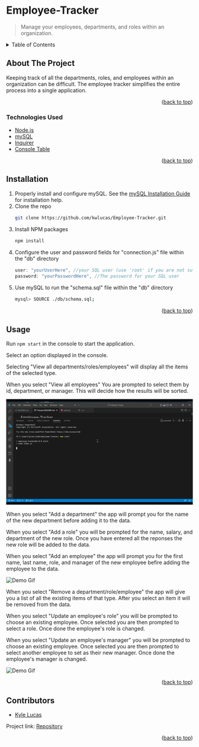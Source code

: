 # Employee-Tracker
> Manage your employees, departments, and roles within an organization.

<div id="top"></div>

<!-- TABLE OF CONTENTS -->
<details>
  <summary>Table of Contents</summary>
  <ol>
    <li>
      <a href="#about-the-project">About The Project</a>
      <ul>
        <li><a href="#technologies-used">Technologies Used</a></li>
      </ul>
    </li>
    <li><a href="#installation">Installation</a></li>
    <li><a href="#usage">Usage</a></li>
    <li><a href="#contributors">Contributors</a></li>
  </ol>
</details>



<!-- ABOUT THE PROJECT -->
## About The Project
Keeping track of all the departments, roles, and employees within an organization can be difficult. The employee tracker simplifies the entire process into a single application.

<p align="right">(<a href="#top">back to top</a>)</p>

### Technologies Used

* [Node.js](https://nodejs.org/en/)
* [mySQL](https://mysql.com/)
* [Inquirer](https://github.com/SBoudrias/Inquirer.js#readme)
* [Console Table](https://github.com/bahmutov/console.table#readme)

<p align="right">(<a href="#top">back to top</a>)</p>

## Installation

1. Properly install and configure mySQL.
    See the [mySQL Installation Guide](https://dev.mysql.com/doc/mysql-installation-excerpt/5.7/en/) for installation help.
2. Clone the repo
   ```sh
   git clone https://github.com/kwlucas/Employee-Tracker.git
   ```
3. Install NPM packages
   ```sh
   npm install
   ```
4. Configure the user and password fields for "connection.js" file within the "db" directory
   ```js
   user: "yourUserHere", //your SQL user (use 'root' if you are not sure of another user you can use)
   password: "yourPasswordHere", //The password for your SQL user
   ```
5. Use mySQL to run the "schema.sql" file within the "db" directory
   ```sh
   mysql> SOURCE ./db/schema.sql;
   ```
<p align="right">(<a href="#top">back to top</a>)</p>



<!-- USAGE EXAMPLES -->
## Usage

Run ```npm start``` in the console to start the application.

Select an option displayed in the console.

Selecting "View all departments/roles/employees" will display all the items of the selected type.

When you select "View all employees" You are prompted to select them by id, department, or manager. This will decide how the results will be sorted.

![Demo Gif](./assets/images/demo1.gif)

When you select "Add a department" the app will prompt you for the name of the new department before adding it to the data.

When you select "Add a role" you will be prompted for the name, salary, and department of the new role. Once you have entered all the reponses the new role will be added to the data.

When you select "Add an employee" the app will prompt you for the first name, last name, role, and manager of the new employee befire adding the employee to the data.

![Demo Gif](./assets/images/demo2.gif)

When you select "Remove a department/role/employee" the app will give you a list of all the existing items of that type. After you select an item it will be removed from the data.

When you select "Update an employee's role" you will be prompted to choose an existing employee. Once selected you are then prompted to select a role. Once done the employee's role is changed.

When you select "Update an employee's manager" you will be prompted to choose an existing employee. Once selected you are then prompted to select another employee to set as their new manager. Once done the employee's manager is changed.

![Demo Gif](./assets/images/demo3.gif)

<p align="right">(<a href="#top">back to top</a>)</p>



<!-- CONTACT -->
## Contributors

* [Kyle Lucas](https://github.com/kwlucas)

Project link: [Repository](https://github.com/kwlucas/Employee-Tracker)

<p align="right">(<a href="#top">back to top</a>)</p>
